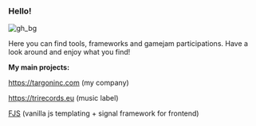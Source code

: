 ### Hello!

![gh_bg](https://github.com/loudar/loudar/assets/35202909/93ec40d1-9a7b-4c2e-a1b7-4dfa75db7394)

Here you can find tools, frameworks and gamejam participations. Have a look around and enjoy what you find!

**My main projects:**

https://targoninc.com (my company)

https://trirecords.eu (music label)

[FJS](https://targoninc.com/fjs) (vanilla js templating + signal framework for frontend)

